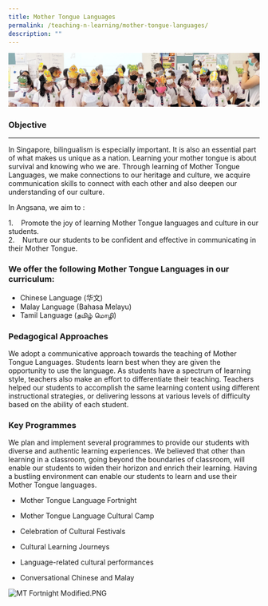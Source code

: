 ```yaml
---
title: Mother Tongue Languages
permalink: /teaching-n-learning/mother-tongue-languages/
description: ""
---
```

![](/images/Teaching%20and%20Learning.jpg)

### **Objective**
-------------

In Singapore, bilingualism is especially important. It is also an essential part of what makes us unique as a nation. Learning your mother tongue is about survival and knowing who we are. Through learning of Mother Tongue Languages, we make connections to our heritage and culture, we acquire communication skills to connect with each other and also deepen our understanding of our culture.

In Angsana, we aim to :

1.    Promote the joy of learning Mother Tongue languages and culture in our students.  
2.    Nurture our students to be confident and effective in communicating in their Mother Tongue.



### We offer the following Mother Tongue Languages in our curriculum:

*   Chinese Language (华文)
*   Malay Language (Bahasa Melayu)
*   Tamil Language (தமிழ் மொழி)

  

### Pedagogical Approaches  

We adopt a communicative approach towards the teaching of Mother Tongue Languages. Students learn best when they are given the opportunity to use the language. As students have a spectrum of learning style, teachers also make an effort to differentiate their teaching. Teachers helped our students to accomplish the same learning content using different instructional strategies, or delivering lessons at various levels of difficulty based on the ability of each student.

  

### Key Programmes

We plan and implement several programmes to provide our students with diverse and authentic learning experiences. We believed that other than learning in a classroom, going beyond the boundaries of classroom, will enable our students to widen their horizon and enrich their learning. Having a bustling environment can enable our students to learn and use their Mother Tongue languages.

*   Mother Tongue Language Fortnight
    
*   Mother Tongue Language Cultural Camp
    
*   Celebration of Cultural Festivals
*   Cultural Learning Journeys
*   Language-related cultural performances
*   Conversational Chinese and Malay

  

![MT Fortnight Modified.PNG](https://angsanapri.moe.edu.sg/qql/slot/u167/academic_programmes/mother_tongue/chinese/MT%20Fortnight%20Modified.PNG)